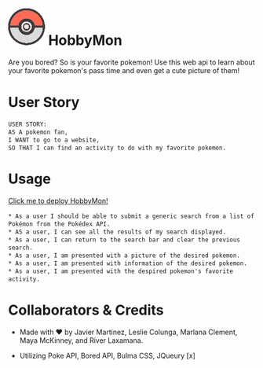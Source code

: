 # ![PokeIcon](./images/pokemon-icon.png) HobbyMon 

Are you bored? So is your favorite pokemon! 
Use this web api to learn about your favorite pokemon's pass time and even get a cute picture of them!


# User Story
```
USER STORY:
AS A pokemon fan,
I WANT to go to a website,
SO THAT I can find an activity to do with my favorite pokemon.
```
 
# Usage

[Click me to deploy HobbyMon!](https://mayamckinney.github.io/tumblr-marvel/)

```
* As a user I should be able to submit a generic search from a list of Pokémon from the Pokédex API.
* AS a user, I can see all the results of my search displayed.
* As a user, I can return to the search bar and clear the previous search.
* As a user, I am presented with a picture of the desired pokemon.
* As a user, I am presented with information of the desired pokemon.
* As a user, I am presented with the despired pokemon's favorite activity.
```

# Collaborators & Credits

* Made with ❤ by Javier Martinez, Leslie Colunga, Marlana Clement, Maya McKinney, and River Laxamana.

* Utilizing Poke API, Bored API, Bulma CSS, JQueury [x]